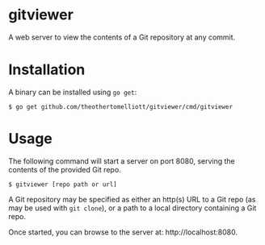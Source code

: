 # gitviewer

A web server to view the contents of a Git repository at any commit.

# Installation

A binary can be installed using `go get`:

    $ go get github.com/theothertomelliott/gitviewer/cmd/gitviewer

# Usage

The following command will start a server on port 8080, serving the contents of
the provided Git repo.

    $ gitviewer [repo path or url]

A Git repository may be specified as either an http(s) URL to a Git repo (as may be used with `git clone`), or a path to a local directory containing a Git repo.

Once started, you can browse to the server at: http://localhost:8080.